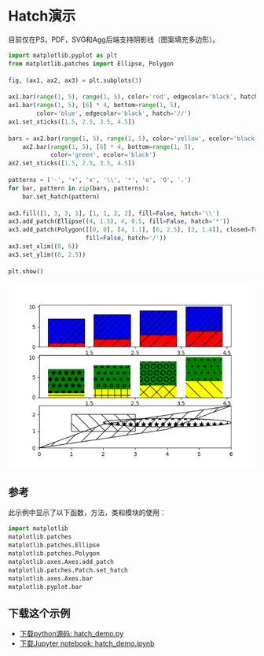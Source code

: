 # Hatch演示

目前仅在PS，PDF，SVG和Agg后端支持阴影线（图案填充多边形）。

```python
import matplotlib.pyplot as plt
from matplotlib.patches import Ellipse, Polygon

fig, (ax1, ax2, ax3) = plt.subplots(3)

ax1.bar(range(1, 5), range(1, 5), color='red', edgecolor='black', hatch="/")
ax1.bar(range(1, 5), [6] * 4, bottom=range(1, 5),
        color='blue', edgecolor='black', hatch='//')
ax1.set_xticks([1.5, 2.5, 3.5, 4.5])

bars = ax2.bar(range(1, 5), range(1, 5), color='yellow', ecolor='black') + \
    ax2.bar(range(1, 5), [6] * 4, bottom=range(1, 5),
            color='green', ecolor='black')
ax2.set_xticks([1.5, 2.5, 3.5, 4.5])

patterns = ('-', '+', 'x', '\\', '*', 'o', 'O', '.')
for bar, pattern in zip(bars, patterns):
    bar.set_hatch(pattern)

ax3.fill([1, 3, 3, 1], [1, 1, 2, 2], fill=False, hatch='\\')
ax3.add_patch(Ellipse((4, 1.5), 4, 0.5, fill=False, hatch='*'))
ax3.add_patch(Polygon([[0, 0], [4, 1.1], [6, 2.5], [2, 1.4]], closed=True,
                      fill=False, hatch='/'))
ax3.set_xlim((0, 6))
ax3.set_ylim((0, 2.5))

plt.show()
```

![Hatch演示](/static/images/gallery/sphx_glr_hatch_demo_001.png)

## 参考

此示例中显示了以下函数，方法，类和模块的使用：

```python
import matplotlib
matplotlib.patches
matplotlib.patches.Ellipse
matplotlib.patches.Polygon
matplotlib.axes.Axes.add_patch
matplotlib.patches.Patch.set_hatch
matplotlib.axes.Axes.bar
matplotlib.pyplot.bar
```

## 下载这个示例
            
- [下载python源码: hatch_demo.py](https://matplotlib.org/_downloads/hatch_demo.py)
- [下载Jupyter notebook: hatch_demo.ipynb](https://matplotlib.org/_downloads/hatch_demo.ipynb)